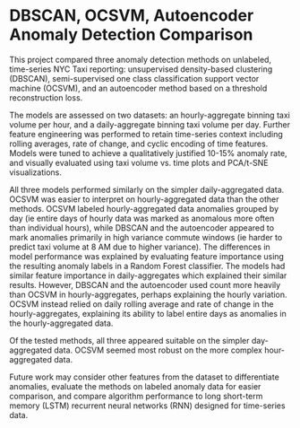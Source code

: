 # DBSCAN, OCSVM, Autoencoder Anomaly Detection Comparison
This project compared three anomaly detection methods on unlabeled, time-series NYC Taxi reporting: unsupervised density-based clustering (DBSCAN), semi-supervised one class classification support vector machine (OCSVM), and an autoencoder method based on a threshold reconstruction loss. 

The models are assessed on two datasets: an hourly-aggregate binning taxi volume per hour, and a daily-aggregate binning taxi volume per day. Further feature engineering was performed to retain time-series context including rolling averages, rate of change, and cyclic encoding of time features. Models were tuned to achieve a qualitatively justified 10-15% anomaly rate, and visually evaluated using taxi volume vs. time plots and PCA/t-SNE visualizations. 

All three models performed similarly on the simpler daily-aggregated data. OCSVM was easier to interpret on hourly-aggregated data than the other methods. OCSVM labeled hourly-aggregated data anomalies grouped by day (ie entire days of hourly data was marked as anomalous more often than individual hours), while DBSCAN and the autoencoder appeared to mark anomalies primarily in high variance commute windows (ie harder to predict taxi volume at 8 AM due to higher variance). The differences in model performance was explained by evaluating feature importance using the resulting anomaly labels in a Random Forest classifier. The models had similar feature importance in daily-aggregates which explained their similar results. However, DBSCAN and the autoencoder used count more heavily than OCSVM in hourly-aggregates, perhaps explaining the hourly variation. OCSVM instead relied on daily rolling average and rate of change in the hourly-aggregates, explaining its ability to label entire days as anomalies in the hourly-aggregated data. 

Of the tested methods, all three appeared suitable on the simpler day-aggregated data. OCSVM seemed most robust on the more complex hour-aggregated data. 

Future work may consider other features from the dataset to differentiate anomalies, evaluate the methods on labeled anomaly data for easier comparison, and compare algorithm performance to long short-term memory (LSTM) recurrent neural networks (RNN) designed for time-series data.
